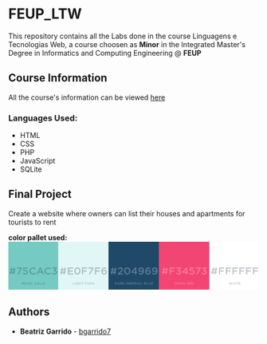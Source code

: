 # FEUP_LTW

This repository contains all the Labs done in the course Linguagens e Tecnologias Web, a course choosen as  **Minor** in the Integrated Master's Degree in Informatics and Computing Engineering @ **FEUP**

## Course Information

All the course's information can be viewed [here](https://web.fe.up.pt/~arestivo/page/courses/2019/ltw/)

### Languages Used:

* HTML
* CSS
* PHP
* JavaScript
* SQLite

## Final Project

Create a website where owners can list their houses and apartments for tourists to rent

**color pallet used:**
<img src="https://github.com/bgarrido7/FEUP_LTW/blob/master/Final%20Project/mockups/colors.png">

## Authors

* **Beatriz Garrido** - [bgarrido7](https://github.com/bgarrido7)

